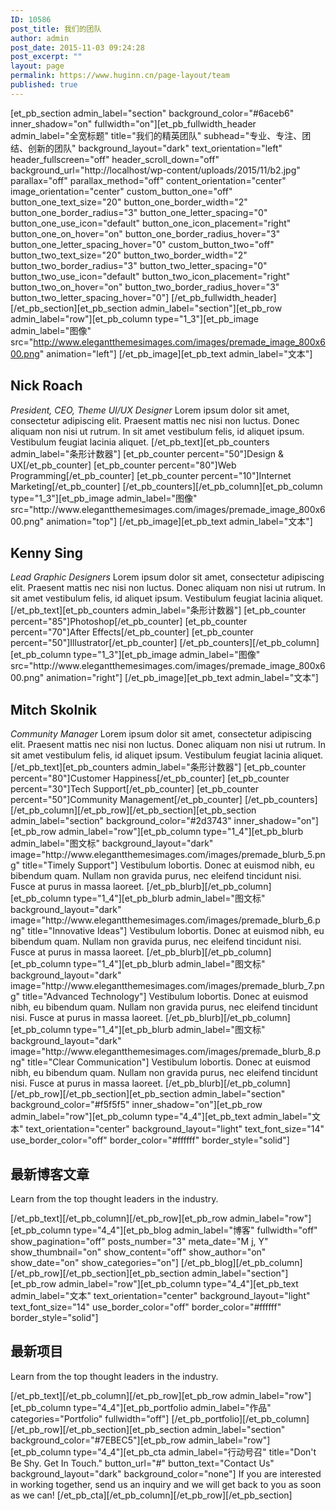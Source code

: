 ```yaml
---
ID: 10586
post_title: 我们的团队
author: admin
post_date: 2015-11-03 09:24:28
post_excerpt: ""
layout: page
permalink: https://www.huginn.cn/page-layout/team
published: true
---
```

[et_pb_section admin_label="section" background_color="#6aceb6" inner_shadow="on" fullwidth="on"][et_pb_fullwidth_header admin_label="全宽标题" title="我们的精英团队" subhead="专业、专注、团结、创新的团队" background_layout="dark" text_orientation="left" header_fullscreen="off" header_scroll_down="off" background_url="http://localhost/wp-content/uploads/2015/11/b2.jpg" parallax="off" parallax_method="off" content_orientation="center" image_orientation="center" custom_button_one="off" button_one_text_size="20" button_one_border_width="2" button_one_border_radius="3" button_one_letter_spacing="0" button_one_use_icon="default" button_one_icon_placement="right" button_one_on_hover="on" button_one_border_radius_hover="3" button_one_letter_spacing_hover="0" custom_button_two="off" button_two_text_size="20" button_two_border_width="2" button_two_border_radius="3" button_two_letter_spacing="0" button_two_use_icon="default" button_two_icon_placement="right" button_two_on_hover="on" button_two_border_radius_hover="3" button_two_letter_spacing_hover="0"] [/et_pb_fullwidth_header][/et_pb_section][et_pb_section admin_label="section"][et_pb_row admin_label="row"][et_pb_column type="1_3"][et_pb_image admin_label="图像" src="http://www.elegantthemesimages.com/images/premade_image_800x600.png" animation="left"] [/et_pb_image][et_pb_text admin_label="文本"]
<h2>Nick Roach</h2>
<em>President, CEO, Theme UI/UX Designer</em>
Lorem ipsum dolor sit amet, consectetur adipiscing elit. Praesent mattis nec nisi non luctus. Donec aliquam non nisi ut rutrum. In sit amet vestibulum felis, id aliquet ipsum. Vestibulum feugiat lacinia aliquet. [/et_pb_text][et_pb_counters admin_label="条形计数器"] [et_pb_counter percent="50"]Design &amp; UX[/et_pb_counter] [et_pb_counter percent="80"]Web Programming[/et_pb_counter] [et_pb_counter percent="10"]Internet Marketing[/et_pb_counter] [/et_pb_counters][/et_pb_column][et_pb_column type="1_3"][et_pb_image admin_label="图像" src="http://www.elegantthemesimages.com/images/premade_image_800x600.png" animation="top"] [/et_pb_image][et_pb_text admin_label="文本"]
<h2>Kenny Sing</h2>
<em>Lead Graphic Designers</em>
Lorem ipsum dolor sit amet, consectetur adipiscing elit. Praesent mattis nec nisi non luctus. Donec aliquam non nisi ut rutrum. In sit amet vestibulum felis, id aliquet ipsum. Vestibulum feugiat lacinia aliquet. [/et_pb_text][et_pb_counters admin_label="条形计数器"] [et_pb_counter percent="85"]Photoshop[/et_pb_counter] [et_pb_counter percent="70"]After Effects[/et_pb_counter] [et_pb_counter percent="50"]Illustrator[/et_pb_counter] [/et_pb_counters][/et_pb_column][et_pb_column type="1_3"][et_pb_image admin_label="图像" src="http://www.elegantthemesimages.com/images/premade_image_800x600.png" animation="right"] [/et_pb_image][et_pb_text admin_label="文本"]
<h2>Mitch Skolnik</h2>
<em>Community Manager</em>
Lorem ipsum dolor sit amet, consectetur adipiscing elit. Praesent mattis nec nisi non luctus. Donec aliquam non nisi ut rutrum. In sit amet vestibulum felis, id aliquet ipsum. Vestibulum feugiat lacinia aliquet. [/et_pb_text][et_pb_counters admin_label="条形计数器"] [et_pb_counter percent="80"]Customer Happiness[/et_pb_counter] [et_pb_counter percent="30"]Tech Support[/et_pb_counter] [et_pb_counter percent="50"]Community Management[/et_pb_counter] [/et_pb_counters][/et_pb_column][/et_pb_row][/et_pb_section][et_pb_section admin_label="section" background_color="#2d3743" inner_shadow="on"][et_pb_row admin_label="row"][et_pb_column type="1_4"][et_pb_blurb admin_label="图文标" background_layout="dark" image="http://www.elegantthemesimages.com/images/premade_blurb_5.png" title="Timely Support"] Vestibulum lobortis. Donec at euismod nibh, eu bibendum quam. Nullam non gravida purus, nec eleifend tincidunt nisi. Fusce at purus in massa laoreet. [/et_pb_blurb][/et_pb_column][et_pb_column type="1_4"][et_pb_blurb admin_label="图文标" background_layout="dark" image="http://www.elegantthemesimages.com/images/premade_blurb_6.png" title="Innovative Ideas"] Vestibulum lobortis. Donec at euismod nibh, eu bibendum quam. Nullam non gravida purus, nec eleifend tincidunt nisi. Fusce at purus in massa laoreet. [/et_pb_blurb][/et_pb_column][et_pb_column type="1_4"][et_pb_blurb admin_label="图文标" background_layout="dark" image="http://www.elegantthemesimages.com/images/premade_blurb_7.png" title="Advanced Technology"] Vestibulum lobortis. Donec at euismod nibh, eu bibendum quam. Nullam non gravida purus, nec eleifend tincidunt nisi. Fusce at purus in massa laoreet. [/et_pb_blurb][/et_pb_column][et_pb_column type="1_4"][et_pb_blurb admin_label="图文标" background_layout="dark" image="http://www.elegantthemesimages.com/images/premade_blurb_8.png" title="Clear Communication"] Vestibulum lobortis. Donec at euismod nibh, eu bibendum quam. Nullam non gravida purus, nec eleifend tincidunt nisi. Fusce at purus in massa laoreet. [/et_pb_blurb][/et_pb_column][/et_pb_row][/et_pb_section][et_pb_section admin_label="section" background_color="#f5f5f5" inner_shadow="on"][et_pb_row admin_label="row"][et_pb_column type="4_4"][et_pb_text admin_label="文本" text_orientation="center" background_layout="light" text_font_size="14" use_border_color="off" border_color="#ffffff" border_style="solid"]
<h2>最新博客文章</h2>
Learn from the top thought leaders in the industry.

[/et_pb_text][/et_pb_column][/et_pb_row][et_pb_row admin_label="row"][et_pb_column type="4_4"][et_pb_blog admin_label="博客" fullwidth="off" show_pagination="off" posts_number="3" meta_date="M j, Y" show_thumbnail="on" show_content="off" show_author="on" show_date="on" show_categories="on"] [/et_pb_blog][/et_pb_column][/et_pb_row][/et_pb_section][et_pb_section admin_label="section"][et_pb_row admin_label="row"][et_pb_column type="4_4"][et_pb_text admin_label="文本" text_orientation="center" background_layout="light" text_font_size="14" use_border_color="off" border_color="#ffffff" border_style="solid"]
<h2>最新项目</h2>
Learn from the top thought leaders in the industry.

[/et_pb_text][/et_pb_column][/et_pb_row][et_pb_row admin_label="row"][et_pb_column type="4_4"][et_pb_portfolio admin_label="作品" categories="Portfolio" fullwidth="off"] [/et_pb_portfolio][/et_pb_column][/et_pb_row][/et_pb_section][et_pb_section admin_label="section" background_color="#7EBEC5"][et_pb_row admin_label="row"][et_pb_column type="4_4"][et_pb_cta admin_label="行动号召" title="Don't Be Shy. Get In Touch." button_url="#" button_text="Contact Us" background_layout="dark" background_color="none"] If you are interested in working together, send us an inquiry and we will get back to you as soon as we can! [/et_pb_cta][/et_pb_column][/et_pb_row][/et_pb_section]